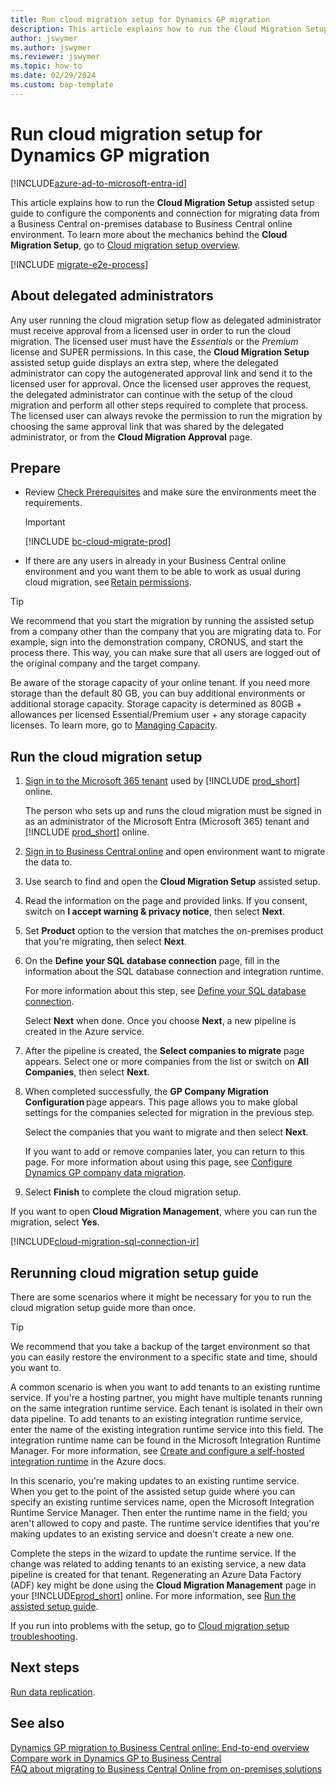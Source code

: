 ```yaml
---
title: Run cloud migration setup for Dynamics GP migration
description: This article explains how to run the Cloud Migration Setup assisted setup guide to configure the components and connection for migrating data from a Dynamics GP on-premises database to Business Central online environment.
author: jswymer
ms.author: jswymer
ms.reviewer: jswymer 
ms.topic: how-to 
ms.date: 02/29/2024
ms.custom: bap-template
---
```

# Run cloud migration setup for Dynamics GP migration

[!INCLUDE[azure-ad-to-microsoft-entra-id](~/../shared-content/shared/azure-ad-to-microsoft-entra-id.md)]

This article explains how to run the **Cloud Migration Setup** assisted setup guide to configure the components and connection for migrating data from a Business Central on-premises database to Business Central online environment. To learn more about the mechanics behind the **Cloud Migration Setup**, go to [Cloud migration setup overview](migration-setup-overview.md).

[!INCLUDE [migrate-e2e-process](../developer/includes/migrate-e2e-process-gp.md)]

## About delegated administrators

Any user running the cloud migration setup flow as delegated administrator must receive approval from a licensed user in order to run the cloud migration. The licensed user must have the *Essentials* or the *Premium* license and SUPER permissions. In this case, the **Cloud Migration Setup** assisted setup guide displays an extra step, where the delegated administrator can copy the autogenerated approval link and send it to the licensed user for approval. Once the licensed user approves the request, the delegated administrator can continue with the setup of the cloud migration and perform all other steps required to complete that process. The licensed user can always revoke the permission to run the migration by choosing the same approval link that was shared by the delegated administrator, or from the **Cloud Migration Approval** page.  

## Prepare

- Review [Check Prerequisites](cloud-migration-prerequisites-gp.md) and make sure the environments meet the requirements.

   > [!IMPORTANT]
   > [!INCLUDE [bc-cloud-migrate-prod](../includes/bc-cloud-migrate-prod.md)]

- If there are any users in already in your Business Central online environment and you want them to be able to work as usual during cloud migration, see [Retain permissions](migration-retain-permissions.md). 

> [!TIP]
> We recommend that you start the migration by running the assisted setup from a company other than the company that you are migrating data to. For example, sign into the demonstration company, CRONUS, and start the process there. This way, you can make sure that all users are logged out of the original company and the target company.
>
> Be aware of the storage capacity of your online tenant. If you need more storage than the default 80 GB, you can buy additional environments or additional storage capacity. Storage capacity is determined as 80GB + allowances per licensed Essential/Premium user + any storage capacity licenses. To learn more, go to [Managing Capacity](../administration/tenant-admin-center-capacity.md).

## Run the cloud migration setup

1. [Sign in to the Microsoft 365 tenant](https://admin.microsoft.com) used by [!INCLUDE [prod_short](../includes/prod_short.md)] online.

   The person who sets up and runs the cloud migration must be signed in as an administrator of the Microsoft Entra (Microsoft 365) tenant and [!INCLUDE [prod_short](../includes/prod_short.md)] online.
1. [Sign in to Business Central online](https://businesscentral.dynamics.com) and open environment want to migrate the data to.
1. Use search to find and open the **Cloud Migration Setup** assisted setup.
1. Read the information on the page and provided links. If you consent, switch on **I accept warning & privacy notice**, then select **Next**.
1. Set **Product** option to the version that matches the on-premises product that you're migrating, then select **Next**.
1. On the **Define your SQL database connection** page, fill in the information about the SQL database connection and integration runtime.

   For more information about this step, see [Define your SQL database connection](#define-sql-database-connection-and-integration-runtime).

   Select **Next** when done. Once you choose **Next**, a new pipeline is created in the Azure service.

1. After the pipeline is created, the **Select companies to migrate** page appears. Select one or more companies from the list or switch on **All Companies**, then select **Next**.

1. When completed successfully, the **GP Company Migration Configuration** page appears. This page allows you to make global settings for the companies selected for migration in the previous step.

   Select the companies that you want to migrate and then select **Next**.

   If you want to add or remove companies later, you can return to this page. For more information about using this page, see [Configure Dynamics GP company data migration](migrate-gp-configure-companies.md).

1. Select **Finish** to complete the cloud migration setup.

  If you want to open **Cloud Migration Management**, where you can run the migration, select **Yes**.

<a name="sql"></a>

[!INCLUDE[cloud-migration-sql-connection-ir](../developer/includes/cloud-migration-sql-connection-ir.md)]

## Rerunning cloud migration setup guide

There are some scenarios where it might be necessary for you to run the cloud migration setup guide more than once.  

> [!TIP]
> We recommend that you take a backup of the target environment so that you can easily restore the environment to a specific state and time, should you want to.

A common scenario is when you want to add tenants to an existing runtime service. If you're a hosting partner, you might have multiple tenants running on the same integration runtime service. Each tenant is isolated in their own data pipeline. To add tenants to an existing integration runtime service, enter the name of the existing integration runtime service into this field. The integration runtime name can be found in the Microsoft Integration Runtime Manager. For more information, see [Create and configure a self-hosted integration runtime](/azure/data-factory/create-self-hosted-integration-runtime) in the Azure docs.

In this scenario, you're making updates to an existing runtime service. When you get to the point of the assisted setup guide where you can specify an existing runtime services name, open the Microsoft Integration Runtime Service Manager. Then enter the runtime name in the field; you aren't allowed to copy and paste. The runtime service identifies that you're making updates to an existing service and doesn't create a new one.  

Complete the steps in the wizard to update the runtime service. If the change was related to adding tenants to an existing service, a new data pipeline is created for that tenant. Regenerating an Azure Data Factory (ADF) key might be done using the **Cloud Migration Management** page in your [!INCLUDE[prod_short](../developer/includes/prod_short.md)] online. For more information, see [Run the assisted setup guide](migration-setup.md#rerunning-cloud-migration-setup-guide).  

If you run into problems with the setup, go to [Cloud migration setup troubleshooting](migration-setup-troubleshooting.md).

## Next steps

[Run data replication](migration-data-replication.md).

## See also

[Dynamics GP migration to Business Central online: End-to-end overview](migrate-gp-overview.md)  
[Compare work in Dynamics GP to Business Central](migrate-dynamics-gp-videos.md)  
[FAQ about migrating to Business Central Online from on-premises solutions](faq-migrate-data.md)